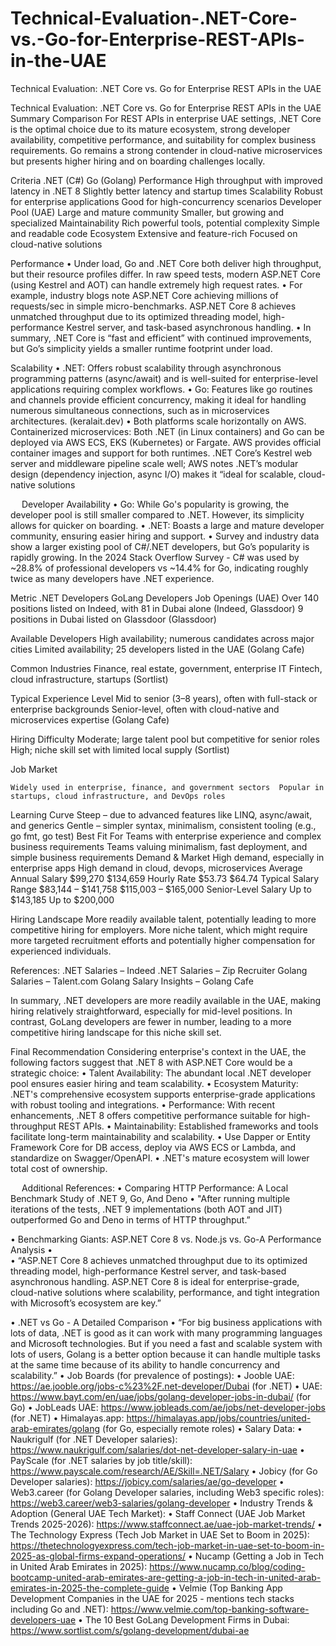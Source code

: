 # Technical-Evaluation-.NET-Core-vs.-Go-for-Enterprise-REST-APIs-in-the-UAE
Technical Evaluation: .NET Core vs. Go for Enterprise REST APIs in the UAE


Technical Evaluation: .NET Core vs. Go for Enterprise REST APIs in the UAE
Summary Comparison
For REST APIs in enterprise UAE settings, .NET Core is the optimal choice due to its mature ecosystem, strong developer availability, competitive performance, and suitability for complex business requirements. Go remains a strong contender in cloud-native microservices but presents higher hiring and on boarding challenges locally.

Criteria	.NET (C#)	Go (Golang)
Performance	High throughput with improved latency in .NET 8	Slightly better latency and startup times
Scalability	Robust for enterprise applications	Good for high-concurrency scenarios
Developer Pool (UAE)	Large and mature community	Smaller, but growing and specialized
Maintainability	Rich powerful tools, potential complexity	Simple and readable code
Ecosystem	Extensive and feature-rich	Focused on cloud-native solutions

Performance
•	Under load, Go and .NET Core both deliver high throughput, but their resource profiles differ. In raw speed tests, modern ASP.NET Core (using Kestrel and AOT) can handle extremely high request rates.
•	For example, industry blogs note ASP.NET Core achieving millions of requests/sec in simple micro-benchmarks. ASP.NET Core 8 achieves unmatched throughput due to its optimized threading model, high-performance Kestrel server, and task-based asynchronous handling.
•	In summary, .NET Core is “fast and efficient” with continued improvements, but Go’s simplicity yields a smaller runtime footprint under load.

Scalability
•	.NET: Offers robust scalability through asynchronous programming patterns (async/await) and is well-suited for enterprise-level applications requiring complex workflows.
•	Go: Features like go routines and channels provide efficient concurrency, making it ideal for handling numerous simultaneous connections, such as in microservices architectures. (keralait.dev)
•	Both platforms scale horizontally on AWS. Containerized microservices: Both .NET (in Linux containers) and Go can be deployed via AWS ECS, EKS (Kubernetes) or Fargate. AWS provides official container images and support for both runtimes. .NET Core’s Kestrel web server and middleware pipeline scale well; AWS notes .NET’s modular design (dependency injection, async I/O) makes it “ideal for scalable, cloud-native solutions

 
Developer Availability
•	Go: While Go's popularity is growing, the developer pool is still smaller compared to .NET. However, its simplicity allows for quicker on boarding. 
•	.NET: Boasts a large and mature developer community, ensuring easier hiring and support. 
•	Survey and industry data show a larger existing pool of C#/.NET developers, but Go’s popularity is rapidly growing. In the 2024 Stack Overflow Survey - C# was used by ~28.8% of professional developers vs ~14.4% for Go, indicating roughly twice as many developers have .NET experience. 

Metric	.NET Developers	GoLang Developers
Job Openings (UAE)	Over 140 positions listed on Indeed, with 81 in Dubai alone (Indeed, Glassdoor)
9 positions in Dubai listed on Glassdoor (Glassdoor)

Available Developers	High availability; numerous candidates across major cities	Limited availability; 25 developers listed in the UAE (Golang Cafe)

Common Industries	Finance, real estate, government, enterprise IT	Fintech, cloud infrastructure, startups (Sortlist)

Typical Experience Level	Mid to senior (3–8 years), often with full-stack or enterprise backgrounds	Senior-level, often with cloud-native and microservices expertise (Golang Cafe)

Hiring Difficulty	Moderate; large talent pool but competitive for senior roles	High; niche skill set with limited local supply (Sortlist)

Job Market

	Widely used in enterprise, finance, and government sectors	Popular in startups, cloud infrastructure, and DevOps roles
Learning Curve	Steep – due to advanced features like LINQ, async/await, and generics	Gentle – simpler syntax, minimalism, consistent tooling (e.g., go fmt, go test)
Best Fit For	Teams with enterprise experience and complex business requirements	Teams valuing minimalism, fast deployment, and simple business requirements
Demand & Market	High demand, especially in enterprise apps	High demand in cloud, devops, microservices
Average Annual Salary	$99,270	$134,659
Hourly Rate	$53.73	$64.74
Typical Salary Range	$83,144 – $141,758	$115,003 – $165,000
Senior-Level Salary	Up to $143,185	Up to $200,000
		
Hiring Landscape	More readily available talent, potentially leading to more competitive hiring for employers.
	More niche talent, which might require more targeted recruitment efforts and potentially higher compensation for experienced individuals.

References:
.NET Salaries – Indeed
.NET Salaries – Zip Recruiter
Golang Salaries – Talent.com
Golang Salary Insights – Golang Cafe

In summary, .NET developers are more readily available in the UAE, making hiring relatively straightforward, especially for mid-level positions. In contrast, GoLang developers are fewer in number, leading to a more competitive hiring landscape for this niche skill set.

Final Recommendation
Considering enterprise's context in the UAE, the following factors suggest that .NET 8 with ASP.NET Core would be a strategic choice:
•	Talent Availability: The abundant local .NET developer pool ensures easier hiring and team scalability.
•	Ecosystem Maturity: .NET's comprehensive ecosystem supports enterprise-grade applications with robust tooling and integrations.
•	Performance: With recent enhancements, .NET 8 offers competitive performance suitable for high-throughput REST APIs.
•	Maintainability: Established frameworks and tools facilitate long-term maintainability and scalability.
•	Use Dapper or Entity Framework Core for DB access, deploy via AWS ECS or Lambda, and standardize on Swagger/OpenAPI.
•	.NET's mature ecosystem will lower total cost of ownership.

 
Additional References: 
•	Comparing HTTP Performance: A Local Benchmark Study of .NET 9, Go, And Deno
•	"After running multiple iterations of the tests, .NET 9 implementations (both AOT and JIT) outperformed Go and Deno in terms of HTTP throughput.”

•	Benchmarking Giants: ASP.NET Core 8 vs. Node.js vs. Go-A Performance Analysis
•	 
•	“ASP.NET Core 8 achieves unmatched throughput due to its optimized threading model, high-performance Kestrel server, and task-based asynchronous handling. ASP.NET Core 8 is ideal for enterprise-grade, cloud-native solutions where scalability, performance, and tight integration with Microsoft’s ecosystem are key.”

•	.NET vs Go - A Detailed Comparison
•	“For big business applications with lots of data, .NET is good as it can work with many programming languages and Microsoft technologies. But if you need a fast and scalable system with lots of users, Golang is a better option because it can handle multiple tasks at the same time because of its ability to handle concurrency and scalability.”
•	Job Boards (for prevalence of postings):
•	Jooble UAE: https://ae.jooble.org/jobs-c%23%2F.net-developer/Dubai (for .NET)
•	UAE: https://www.bayt.com/en/uae/jobs/golang-developer-jobs-in-dubai/ (for Go)
•	JobLeads UAE: https://www.jobleads.com/ae/jobs/net-developer-jobs (for .NET)
•	Himalayas.app: https://himalayas.app/jobs/countries/united-arab-emirates/golang (for Go, especially remote roles)
•	Salary Data:
•	Naukrigulf (for .NET Developer salaries): https://www.naukrigulf.com/salaries/dot-net-developer-salary-in-uae
•	PayScale (for .NET salaries by job title/skill): https://www.payscale.com/research/AE/Skill=.NET/Salary
•	Jobicy (for Go Developer salaries): https://jobicy.com/salaries/ae/go-developer
•	Web3.career (for Golang Developer salaries, including Web3 specific roles): https://web3.career/web3-salaries/golang-developer
•	Industry Trends & Adoption (General UAE Tech Market):
•	Staff Connect (UAE Job Market Trends 2025-2026): https://www.staffconnect.ae/uae-job-market-trends/
•	The Technology Express (Tech Job Market in UAE Set to Boom in 2025): https://thetechnologyexpress.com/tech-job-market-in-uae-set-to-boom-in-2025-as-global-firms-expand-operations/
•	Nucamp (Getting a Job in Tech in United Arab Emirates in 2025): https://www.nucamp.co/blog/coding-bootcamp-united-arab-emirates-are-getting-a-job-in-tech-in-united-arab-emirates-in-2025-the-complete-guide
•	Velmie (Top Banking App Development Companies in the UAE for 2025 - mentions tech stacks including Go and .NET): https://www.velmie.com/top-banking-software-developers-uae
•	The 10 Best GoLang Development Firms in Dubai: https://www.sortlist.com/s/golang-development/dubai-ae
